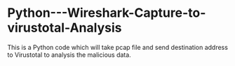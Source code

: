 # Python---Wireshark-Capture-to-virustotal-Analysis
This is a Python code which will take pcap file and send destination address to Virustotal to analysis the malicious data.

